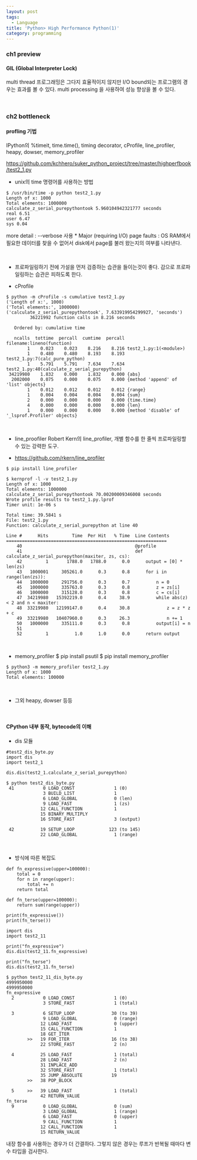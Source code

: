```yaml
---
layout: post
tags:
  - Language
title: 'Python> High Performance Python(1)'
category: programming
---
```

### ch1 preview

#### GIL (Global Interpreter Lock)
multi thread 프로그래밍은 그다지 효율적이지 않지만 I/O bound되는 프로그램의 경우는 효과를 볼 수 있다.
multi processing 을 사용하여 성능 향상을 볼 수 있다.

<br>

### ch2 bottleneck

#### profling 기법
IPython의 %timeit, time.time(), timing decorator, cProfile, line_profiler, heapy, dowser, memory_profiler

https://github.com/kchhero/suker_python_project/tree/master/highperfbook/test2_1.py

* unix의 time 명령어를 사용하는 방법
```
$ /usr/bin/time -p python test2_1.py
Length of x: 1000
Total elements: 1000000
calculate_z_serial_purepythontook 5.960104942321777 seconds
real 6.51
user 6.47
sys 0.04
```
more detail : --verbose 사용
	* Major (requiring I/O) page faults : OS RAM에서 필요한 데이터를 찾을 수 없어서 disk에서 page를 불러 왔는지의 여부를 나타낸다.

<br>

* 프로파일링하기 전에 가설을 먼저 검증하는 습관을 들이는것이 좋다. 감으로 프로파일링하는 습관은 피하도록 한다.

* cProfile
```
$ python -m cProfile -s cumulative test2_1.py 
('Length of x:', 1000)
('Total elements:', 1000000)
('calculate_z_serial_purepythontook', 7.633919954299927, 'seconds')
         36221992 function calls in 8.216 seconds

   Ordered by: cumulative time

   ncalls  tottime  percall  cumtime  percall filename:lineno(function)
        1    0.023    0.023    8.216    8.216 test2_1.py:1(<module>)
        1    0.480    0.480    8.193    8.193 test2_1.py:7(calc_pure_python)
        1    5.791    5.791    7.634    7.634 test2_1.py:40(calculate_z_serial_purepython)
 34219980    1.832    0.000    1.832    0.000 {abs}
  2002000    0.075    0.000    0.075    0.000 {method 'append' of 'list' objects}
        1    0.012    0.012    0.012    0.012 {range}
        1    0.004    0.004    0.004    0.004 {sum}
        2    0.000    0.000    0.000    0.000 {time.time}
        4    0.000    0.000    0.000    0.000 {len}
        1    0.000    0.000    0.000    0.000 {method 'disable' of '_lsprof.Profiler' objects}
```

<br>

* line_proofiler
Robert Kern의 line_profiler, 개별 함수를 한 줄씩 프로파일링할 수 있는 강력한 도구.

* https://github.com/rkern/line_profiler
```
$ pip install line_profiler
```

```
$ kernprof -l -v test2_1.py
Length of x: 1000
Total elements: 1000000
calculate_z_serial_purepythontook 70.00200009346008 seconds
Wrote profile results to test2_1.py.lprof
Timer unit: 1e-06 s

Total time: 39.5841 s
File: test2_1.py
Function: calculate_z_serial_purepython at line 40

Line #      Hits         Time  Per Hit   % Time  Line Contents
=============================================================
    40                                           @profile
    41                                           def calculate_z_serial_purepython(maxiter, zs, cs):
    42         1       1788.0   1788.0      0.0      output = [0] * len(zs)
    43   1000001     305261.0      0.3      0.8      for i in range(len(zs)):
    44   1000000     291756.0      0.3      0.7          n = 0
    45   1000000     335763.0      0.3      0.8          z = zs[i]
    46   1000000     315128.0      0.3      0.8          c = cs[i]
    47  34219980   15392219.0      0.4     38.9          while abs(z) < 2 and n < maxiter:
    48  33219980   12199147.0      0.4     30.8              z = z * z + c
    49  33219980   10407960.0      0.3     26.3              n += 1
    50   1000000     335111.0      0.3      0.8          output[i] = n
    51
    52         1          1.0      1.0      0.0      return output
```

<br>

* memory_profiler
$ pip install psutil
$ pip install memory_profiler
```
$ python3 -m memory_profiler test2_1.py
Length of x: 1000
Total elements: 100000
```

<br>

* 그외 heapy, dowser 등등

<br>

#### CPython 내부 동작, bytecode의 이해

* dis 모듈

```
#test2_dis_byte.py
import dis
import test2_1

dis.dis(test2_1.calculate_z_serial_purepython)

```
```
$ python test2_dis_byte.py
 41           0 LOAD_CONST               1 (0)
              3 BUILD_LIST               1
              6 LOAD_GLOBAL              0 (len)
              9 LOAD_FAST                1 (zs)
             12 CALL_FUNCTION            1
             15 BINARY_MULTIPLY     
             16 STORE_FAST               3 (output)

 42          19 SETUP_LOOP             123 (to 145)
             22 LOAD_GLOBAL              1 (range)
```

<br>

* 방식에 따른 복잡도

```
def fn_expressive(upper=100000):
    total = 0
    for n in range(upper):
        total += n
    return total

def fn_terse(upper=100000):
    return sum(range(upper))

print(fn_expressive())
print(fn_terse())
```
```
import dis
import test2_11

print("fn_expressive")
dis.dis(test2_11.fn_expressive)

print("fn_terse")
dis.dis(test2_11.fn_terse)
```
```
$ python test2_11_dis_byte.py 
4999950000
4999950000
fn_expressive
  2           0 LOAD_CONST               1 (0)
              3 STORE_FAST               1 (total)

  3           6 SETUP_LOOP              30 (to 39)
              9 LOAD_GLOBAL              0 (range)
             12 LOAD_FAST                0 (upper)
             15 CALL_FUNCTION            1
             18 GET_ITER            
        >>   19 FOR_ITER                16 (to 38)
             22 STORE_FAST               2 (n)

  4          25 LOAD_FAST                1 (total)
             28 LOAD_FAST                2 (n)
             31 INPLACE_ADD         
             32 STORE_FAST               1 (total)
             35 JUMP_ABSOLUTE           19
        >>   38 POP_BLOCK           

  5     >>   39 LOAD_FAST                1 (total)
             42 RETURN_VALUE        
fn_terse
  9           0 LOAD_GLOBAL              0 (sum)
              3 LOAD_GLOBAL              1 (range)
              6 LOAD_FAST                0 (upper)
              9 CALL_FUNCTION            1
             12 CALL_FUNCTION            1
             15 RETURN_VALUE
```

 내장 함수를 사용하는 경우가 더 간결하다. 그렇지 않은 경우는 루프가 반복될 때마다 변수 타입을 검사한다.